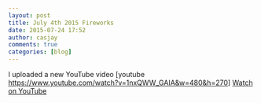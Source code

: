 ```yaml
---
layout: post
title: July 4th 2015 Fireworks
date: 2015-07-24 17:52
author: casjay
comments: true
categories: [blog]
---
```


I uploaded a new YouTube video
[youtube <https://www.youtube.com/watch?v=1nxQWW_GAIA&w=480&h=270>]
[Watch on YouTube](https://youtu.be/1nxQWW_GAIA)
